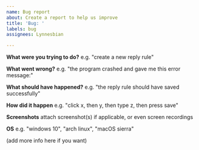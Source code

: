 ```yaml
---
name: Bug report
about: Create a report to help us improve
title: 'Bug: '
labels: bug
assignees: Lynnesbian

---
```


**What were you trying to do?**
e.g. "create a new reply rule"

**What went wrong?**
e.g. "the program crashed and gave me this error message:"

**What should have happened?**
e.g. "the reply rule should have saved successfully"

**How did it happen**
e.g. "click x, then y, then type z, then press save"

**Screenshots**
attach screenshot(s) if applicable, or even screen recordings

**OS**
e.g. "windows 10", "arch linux", "macOS sierra"

(add more info here if you want)
